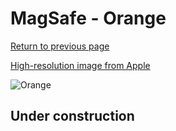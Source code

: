 # MagSafe - Orange

[Return to previous page](/wallet)

[High-resolution image from Apple](https://store.storeimages.cdn-apple.com/8756/as-images.apple.com/is/MPPY3?wid=4500&hei=4500&fmt=png)

<div style="width: 500px"><img src="/almost_uncompressed/MPPY3.webp" alt="Orange"></div>

## Under construction

